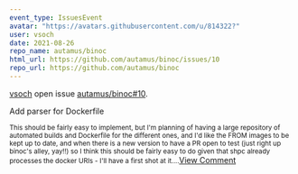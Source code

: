 ```yaml
---
event_type: IssuesEvent
avatar: "https://avatars.githubusercontent.com/u/814322?"
user: vsoch
date: 2021-08-26
repo_name: autamus/binoc
html_url: https://github.com/autamus/binoc/issues/10
repo_url: https://github.com/autamus/binoc
---
```


<a href='https://github.com/vsoch' target='_blank'>vsoch</a> open issue <a href='https://github.com/autamus/binoc/issues/10' target='_blank'>autamus/binoc#10</a>.

<p>Add parser for Dockerfile</p><small>This should be fairly easy to implement, but I'm planning of having a large repository of automated builds and Dockerfile for the different ones, and I'd like the FROM images to be kept up to date, and when there is a new version to have a PR open to test (just right up binoc's alley, yay!!) so I think this should be fairly easy to do given that shpc already processes the docker URIs - I'll have a first shot at it....</small><a href='https://github.com/autamus/binoc/issues/10' target='_blank'>View Comment</a>